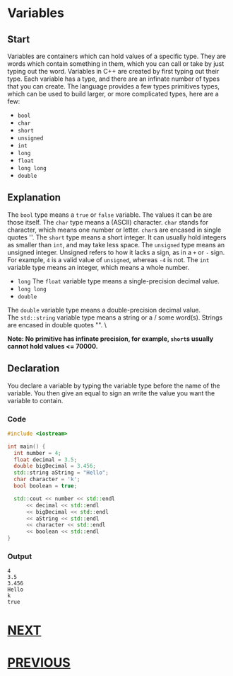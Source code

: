 # Variables

## Start

Variables are containers which can hold values of a specific type. They are words which contain something in them, which you can call or take by just typing out the word. Variables in C++ are created by first typing out their type. Each variable has a type, and there are an infinate number of types that you can create. The language provides a few types primitives types, which can be used to build larger, or more complicated types, here are a few:

- `bool`
- `char`
- `short`
- `unsigned`
- `int`
- `long`
- `float`
- `long long`
- `double`

## Explanation

The `bool` type means a `true` or `false` variable. The values it can be are those itself.
The `char` type means a (ASCII) character. `char` stands for character, which means one number or letter. `char`s are encased in single quotes ''.
The `short` type means a short integer. It can usually hold integers as smaller than `int`, and may take less space.
The `unsigned` type means an unsigned integer. Unsigned refers to how it lacks a sign, as in a `+` or `-` sign. For example, `4` is a valid value of `unsigned`, whereas `-4` is not.
The `int` variable type means an integer, which means a whole number.
- `long`
The `float` variable type means a single-precision decimal value.
- `long long`
- `double`

The `double` variable type means a double-precision decimal value. \
The `std::string` variable type means a string or a / some word(s). Strings are encased in double quotes "". \

**Note: No primitive has infinate precision, for example, `short`s usually cannot hold values <= 70000.**

## Declaration

You declare a variable by typing the variable type before the name of the variable. You then give an equal to sign an write the value you want the variable to contain.

### Code

```cpp
#include <iostream>

int main() {
  int number = 4;
  float decimal = 3.5;
  double bigDecimal = 3.456;
  std::string aString = "Hello";
  char character = 'k';
  bool boolean = true;

  std::cout << number << std::endl
      << decimal << std::endl
      << bigDecimal << std::endl
      << aString << std::endl
      << character << std::endl
      << boolean << std::endl
}
```

### Output

```shell
4
3.5
3.456
Hello
k
true
```

# [NEXT](3.%20Operators.md)

# [PREVIOUS](1.%20Print.md)
